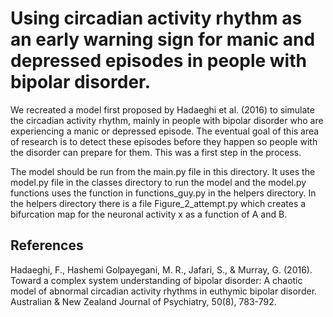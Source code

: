 # Using circadian activity rhythm as an early warning sign for manic and depressed episodes in people with bipolar disorder.
We recreated a model first proposed by Hadaeghi et al. (2016) to simulate the circadian activity rhythm, mainly in people with bipolar disorder who are experiencing a manic or depressed episode. The eventual goal of this area of research is to detect these episodes before they happen so people with the disorder can prepare for them. This was a first step in the process. 

The model should be run from the main.py file in this directory. It uses the model.py file in the classes directory to run the model and the model.py functions uses the function in functions_guy.py in the helpers directory. In the helpers directory there is a file Figure_2_attempt.py which creates a bifurcation map for the neuronal activity x as a function of A and B.

## References

Hadaeghi, F., Hashemi Golpayegani, M. R., Jafari, S., & Murray, G. (2016). Toward a complex system understanding of bipolar disorder: A chaotic model of abnormal circadian activity rhythms in euthymic bipolar disorder. Australian & New Zealand Journal of Psychiatry, 50(8), 783-792.
